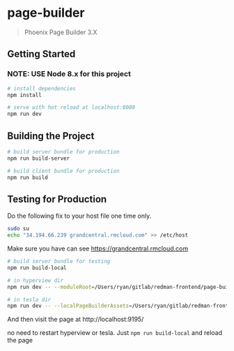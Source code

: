 # page-builder

> Phoenix Page Builder 3.X

## Getting Started

### NOTE: USE Node 8.x for this project

``` bash
# install dependencies
npm install

# serve with hot reload at localhost:8080
npm run dev
```

## Building the Project

``` bash
# build server bundle for production
npm run build-server

# build client bundle for production
npm run build
```

## Testing for Production


Do the following fix to your host file one time only.

```bash
sudo su
echo "34.194.66.239 grandcentral.rmcloud.com" >> /etc/host
```

Make sure you have can see https://grandcentral.rmcloud.com


``` bash
# build server bundle for testing
npm run build-local

# in hyperview dir
npm run dev -- --moduleRoot=/Users/ryan/gitlab/redman-frontend/page-builder

# in tesla dir
npm run dev -- --localPageBuilderAssets=/Users/ryan/gitlab/redman-frontend/page-builder/dist-client --defaultSpace=rwp-2172

```

And then visit the page at http://localhost:9195/

no need to restart hyperview or tesla. Just ```npm run build-local``` and reload the page

